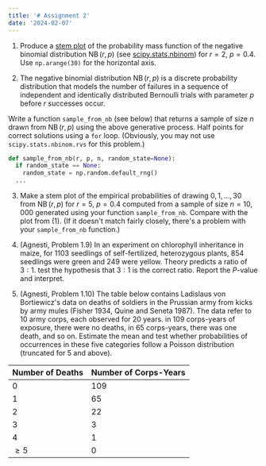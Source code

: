 ```yaml
---
title: '# Assignment 2'
date: '2024-02-07'
---
```



1. Produce a [stem plot](https://matplotlib.org/stable/api/_as_gen/matplotlib.pyplot.stem.html) of the probability mass function of the negative binomial distribution $\operatorname{NB}(r, p)$ (see [scipy.stats.nbinom](https://docs.scipy.org/doc/scipy/reference/generated/scipy.stats.nbinom.html)) for $r=2$, $p=0.4$. Use `np.arange(30)` for the horizontal axis.

2. The negative binomial distribution $\operatorname{NB}(r, p)$ is a discrete probability distribution that models the number of failures in a sequence of independent and identically distributed Bernoulli trials with parameter $p$ before $r$ successes occur.

  Write a function `sample_from_nb` (see below) that returns a sample of size $n$ drawn from $\operatorname{NB}(r, p)$ using the above generative process. Half points for correct solutions using a `for` loop. (Obviously, you may not use `scipy.stats.nbinom.rvs` for this problem.)

  ```python
  def sample_from_nb(r, p, n, random_state=None):
    if random_state == None:
      random_state = np.random.default_rng()
    ...
  ```

3. Make a stem plot of the empirical probabilities of drawing $0, 1, \ldots, 30$
   from $\operatorname{NB}(r, p)$ for $r=5$, $p=0.4$ computed from a sample of size $n=10,000$ generated using your function `sample_from_nb`. Compare with the plot from (1). (If it doesn't match fairly closely, there's a problem with your `sample_from_nb` function.)

4. (Agnesti, Problem 1.9) In an experiment on chlorophyll inheritance in maize, for 1103 seedlings of self-fertilized, heterozygous plants, 854 seedlings were green and 249 were yellow. Theory predicts a ratio of $3:1$. test the hypothesis that $3:1$ is the correct ratio. Report the $P$-value and interpret.

5. (Agnesti, Problem 1.10) The table below contains Ladislaus von Bortiewicz's data on deaths of soldiers in the Prussian army from kicks by army mules (Fisher 1934, Quine and Seneta 1987). The data refer to 10 army corps, each observed for 20 years. in 109 corps-years of exposure, there were no deaths, in 65 corps-years, there was one death, and so on. Estimate the mean and test whether probabilities of occurrences in these five categories follow a Poisson distribution (truncated for $5$ and above).

| Number of Deaths | Number of Corps-Years |
| ---------------- | --------------------- |
| $0$              | $109$                 |
| $1$              | $65$                  |
| $2$              | $22$                  |
| $3$              | $3$                   |
| $4$              | $1$                   |
| $\geq 5$         | $0$                   |
